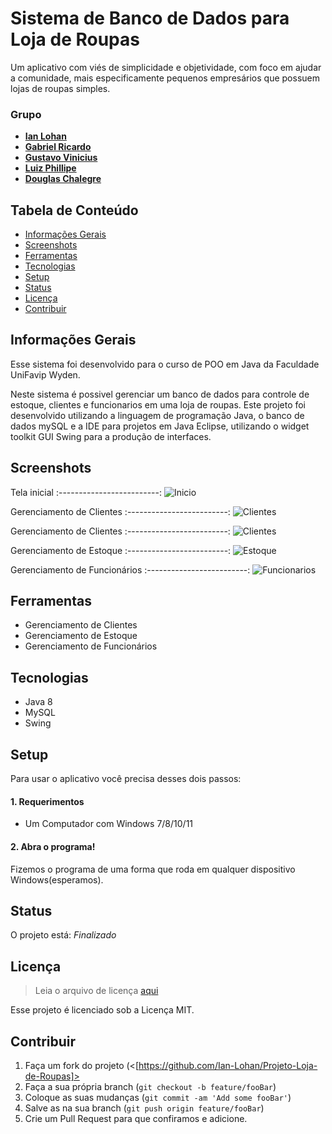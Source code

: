 # Sistema de Banco de Dados para Loja de Roupas
Um aplicativo com viés de simplicidade e objetividade, com foco em ajudar a comunidade, mais especificamente pequenos empresários que possuem lojas de roupas simples.

### Grupo
- [**Ian Lohan**](https://github.com/Ian-Lohan)
- [**Gabriel Ricardo**](https://github.com/Gabrielg09)
- [**Gustavo Vinicius**](https://github.com/Gus20vs)
- [**Luiz Phillipe**](https://ayo.so/phoon)
- [**Douglas Chalegre**](https://github.com/Chalegre91)



## Tabela de Conteúdo
* [Informações Gerais](#informações-gerais)
* [Screenshots](#screenshots)
* [Ferramentas](#ferramentas)
* [Tecnologias](#tecnologias)
* [Setup](#setup)
* [Status](#status)
* [Licença](#licença)
* [Contribuir](#contribuir)


## Informações Gerais
Esse sistema foi desenvolvido para o curso de POO em Java da Faculdade UniFavip Wyden.

Neste sistema é possivel gerenciar um banco de dados para controle de estoque, clientes e funcionarios em uma loja de roupas. Este projeto foi desenvolvido utilizando a linguagem de programação Java, o banco de dados mySQL e a IDE para projetos em Java Eclipse, utilizando o widget toolkit GUI Swing para a produção de interfaces.

## Screenshots

Tela inicial
:-------------------------:
![Inicio]()


Gerenciamento de Clientes
:-------------------------:
![Clientes]()


Gerenciamento de Clientes
:-------------------------:
![Clientes]()


Gerenciamento de Estoque
:-------------------------:
![Estoque]()


Gerenciamento de Funcionários
:-------------------------:
![Funcionarios]()


## Ferramentas

* Gerenciamento de Clientes
* Gerenciamento de Estoque
* Gerenciamento de Funcionários

## Tecnologias
* Java 8
* MySQL
* Swing

## Setup

Para usar o aplicativo você precisa desses dois passos:

#### 1. Requerimentos
  - Um Computador com Windows 7/8/10/11

#### 2. Abra o programa!

Fizemos o programa de uma forma que roda em qualquer dispositivo Windows(esperamos).


## Status
O projeto está: _Finalizado_


## Licença
>Leia o arquivo de licença [aqui](https://github.com/Ian-Lohan/Projeto-Loja-de-Roupas/blob/master/LICENSE.md)

Esse projeto é licenciado sob a Licença MIT.

## Contribuir

1. Faça um fork do projeto (<[https://github.com/Ian-Lohan/Projeto-Loja-de-Roupas]>
2. Faça a sua própria branch (`git checkout -b feature/fooBar`)
3. Coloque as suas mudanças (`git commit -am 'Add some fooBar'`)
4. Salve as na sua branch (`git push origin feature/fooBar`)
5. Crie um Pull Request para que confiramos e adicione.
